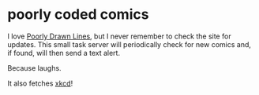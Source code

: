 # poorly coded comics

I love [Poorly Drawn Lines](http://www.poorlydrawnlines.com),
but I never remember to check the site for updates.
This small task server will periodically check for new comics and,
if found, will then send a text alert.

Because laughs.

It also fetches [xkcd](https://xkcd.com)!
